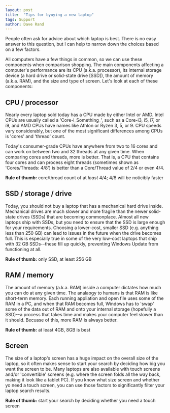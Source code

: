 ```yaml
---
layout: post
title:  "Tips for byuying a new laptop"
tags: Support
author: Dave Rand
---
```

People often ask for advice about which laptop is best. There is no easy answer to this question, but I can help to narrow down the choices based on a few factors.

All computers have a few things in common, so we can use these components when comparison shopping. The main components affecting a computer's performance are its CPU (a.k.a. processor), its internal storage device (a hard drive or solid-state drive [SSD]), the amount of memory (a.k.a. RAM), and the size and type of screen. Let's look at each of these components:

CPU / processor
---------------
Nearly every laptop sold today has a CPU made by either Intel or AMD. Intel CPUs are usually called a 'Core-i_Something_', such as a Core-i3, i5, i7, or i9, and AMD CPUs have names like Athlon or Ryzen 3, 5, or 9. CPU speeds vary considerably, but one of the most significant differences among CPUs is 'cores' and 'thread' count.

Today's consumer-grade CPUs have anywhere from two to 16 cores and can work on between two and 32 threads at any given time. When comparing cores and threads, more is better. That is, a CPU that contains four cores and can process eight threads (sometimes shown as 'Cores/Threads: 4/8') is better than a Core/Thread value of 2/4 or even 4/4.

**Rule of thumb:** core/thread count of at _least_ 4/4; 4/8 will be noticibly faster

SSD / storage / drive
---------------------
Today, you should not buy a laptop that has a mechanical hard drive inside. Mechanical drives are much slower and more fragile than the newer solid-state drives (SSDs) that are becoming commonplace. Almost all new laptops ship with SSDs, but you need to ensure that the SSD is large enough for your requirements. Choosing a lower-cost, smaller SSD (e.g. anything less than 250 GB) can lead to issues in the future when the drive becomes full. This is especially true in some of the very low-cost laptops that ship with 32 GB SSDs--these fill up quickly, preventing Windows Update from functioning at all.

**Rule of thumb:** only SSD, at least 256 GB

RAM / memory
------------
The amount of memory (a.k.a. RAM) inside a computer dictates how much you can do at any given time. The analaogy to humans is that RAM is like short-term memory. Each running appliation and open file uses some of the RAM in a PC, and when that RAM becomes full, Windows has to 'swap' some of the data out of RAM and onto your internal storage (hopefully a SSD)--a process that takes time and makes your computer feel slower than it should. Becuase of this, more RAM is always better.

**Rule of thumb:** at least 4GB, 8GB is best

Screen
------
The size of a laptop's screen has a huge impact on the overall size of the laptop, so it often makes sense to start your search by deciding how big you want the screen to be. Many laptops are also available with touch screens and/or 'convertible' screens (e.g. where the screen folds all the way back, making it look like a tablet PC). If you know what size screen and whether yo need a touch screen, you can use those factors to significantly filter your laptop search results.

**Rule of thumb:** start your search by deciding whether you need a touch screen
